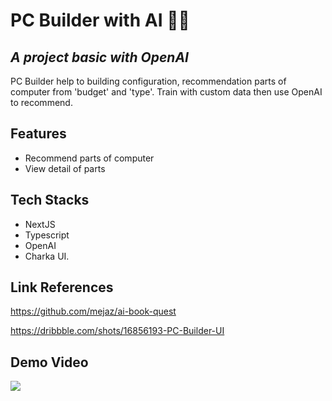 # PC Builder with AI 🤖✨
## _A project basic with OpenAI_

PC Builder help to building configuration, recommendation parts of computer from 'budget' and 'type'.
Train with custom data then use OpenAI to recommend.

## Features

- Recommend parts of computer
- View detail of parts

## Tech Stacks
- NextJS
- Typescript
- OpenAI
- Charka UI.

## Link References
https://github.com/mejaz/ai-book-quest

https://dribbble.com/shots/16856193-PC-Builder-UI

## Demo Video
[![](https://ik.imagekit.io/listbanks/image/Capture_su0tmnjNx.PNG?updatedAt=1710668799813)](https://www.youtube.com/watch?v=GIOSJNLQIH0 "")


